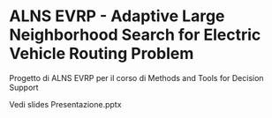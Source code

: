 # ALNS EVRP - Adaptive Large Neighborhood Search for Electric Vehicle Routing Problem
Progetto di ALNS EVRP per il corso di Methods and Tools for Decision Support

Vedi slides Presentazione.pptx
